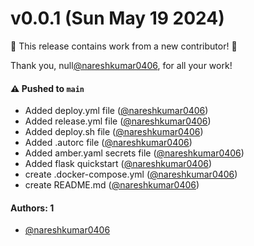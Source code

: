# v0.0.1 (Sun May 19 2024)

:tada: This release contains work from a new contributor! :tada:

Thank you, null[@nareshkumar0406](https://github.com/nareshkumar0406), for all your work!

#### ⚠️ Pushed to `main`

- Added deploy.yml file ([@nareshkumar0406](https://github.com/nareshkumar0406))
- Added release.yml file ([@nareshkumar0406](https://github.com/nareshkumar0406))
- Added deploy.sh file ([@nareshkumar0406](https://github.com/nareshkumar0406))
- Added .autorc file ([@nareshkumar0406](https://github.com/nareshkumar0406))
- Added amber.yaml secrets file ([@nareshkumar0406](https://github.com/nareshkumar0406))
- Added flask quickstart ([@nareshkumar0406](https://github.com/nareshkumar0406))
- create .docker-compose.yml ([@nareshkumar0406](https://github.com/nareshkumar0406))
- create README.md ([@nareshkumar0406](https://github.com/nareshkumar0406))

#### Authors: 1

- [@nareshkumar0406](https://github.com/nareshkumar0406)
